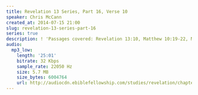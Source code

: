 ```yaml
---
title: Revelation 13 Series, Part 16, Verse 10
speaker: Chris McCann
created_at: 2014-07-15 21:00
slug: revelation-13-series-part-16
series: true
description: ! 'Passages covered: Revelation 13:10, Matthew 10:19-22, Matthew 24:11-13.'
audio:
  mp3_low:
    length: '25:01'
    bitrate: 32 Kbps
    sample_rate: 22050 Hz
    size: 5.7 MB
    size_bytes: 6004764
    url: http://audiocdn.ebiblefellowship.com/studies/revelation/chapter-13/2014.07.15_McCann_-_Revelation_13_Series_Part_16.mp3
---
```

